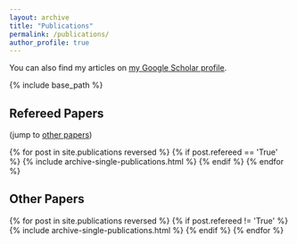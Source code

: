 ```yaml
---
layout: archive
title: "Publications"
permalink: /publications/
author_profile: true
---
```


<!-- why is "author.googlescholr" empty? -->
You can also find my articles on <u><a href="https://scholar.google.co.jp/citations?user=aEJiKhAAAAAJ&hl=en">my Google Scholar profile</a></u>.

{% include base_path %}

## Refereed Papers
(jump to <a href="#other">other papers</a>)

{% for post in site.publications reversed %}
  {% if post.refereed == 'True' %}
    {% include archive-single-publications.html %}
  {% endif %}
{% endfor %}

## <a name="other">Other Papers</a>

{% for post in site.publications reversed %}
  {% if post.refereed != 'True' %}
    {% include archive-single-publications.html %}
  {% endif %}
{% endfor %}
